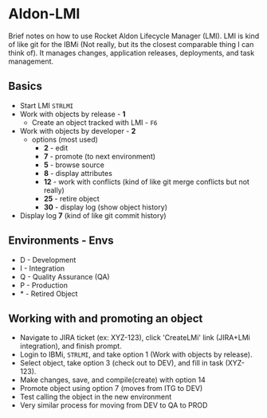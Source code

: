 # Aldon-LMI


Brief notes on how to use Rocket Aldon Lifecycle Manager (LMI).
LMI is kind of like git for the IBMi (Not really, but its the closest comparable thing I can think of).
It manages changes, application releases, deployments, and task management.


## Basics
* Start LMI ```STRLMI```
* Work with objects by release - **1**
  * Create an object tracked with LMI - ```F6```
* Work with objects by developer - **2**
  * options (most used)
    * **2** - edit
    * **7** - promote (to next environment)
    * **5** - browse source
    * **8** - display attributes
    * **12** - work with conflicts (kind of like git merge conflicts but not really)
    * **25** - retire object
    * **30** - display log (show object history)
* Display log **7** (kind of like git commit history)


## Environments - Envs
* D - Development
* I - Integration
* Q - Quality Assurance (QA)
* P - Production
* \* - Retired Object


## Working with and promoting an object
* Navigate to JIRA ticket (ex: XYZ-123), click 'CreateLMi' link (JIRA+LMi integration), and finish prompt.
* Login to IBMi, ```STRLMI```, and take option 1 (Work with objects by release).
* Select object, take option 3 (check out to DEV), and fill in task (XYZ-123).
* Make changes, save, and compile(create) with option 14
* Promote object using option 7 (moves from ITG to DEV)
* Test calling the object in the new environment
* Very similar process for moving from DEV to QA to PROD
